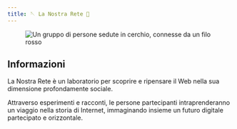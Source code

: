 ```yaml
---
title: 🪡 La Nostra Rete 🧶
---
```

<figure>
	<img src='{{ site.image }}' alt='Un gruppo di persone sedute in cerchio, connesse da un filo rosso'>
</figure>

## Informazioni

La Nostra Rete è un laboratorio per scoprire e ripensare il Web nella sua dimensione profondamente sociale.

Attraverso esperimenti e racconti, le persone partecipanti intraprenderanno un viaggio nella storia di Internet, immaginando insieme un futuro digitale partecipato e orizzontale.
